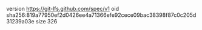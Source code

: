 version https://git-lfs.github.com/spec/v1
oid sha256:819a77950ef2d0426ee4a71366efe92cece09bac38398f87c0c205d31239a03e
size 326
